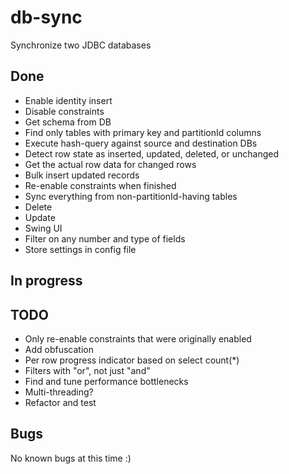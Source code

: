 db-sync
=======

Synchronize two JDBC databases


Done
----
* Enable identity insert
* Disable constraints
* Get schema from DB
* Find only tables with primary key and partitionId columns
* Execute hash-query against source and destination DBs
* Detect row state as inserted, updated, deleted, or unchanged
* Get the actual row data for changed rows
* Bulk insert updated records
* Re-enable constraints when finished
* Sync everything from non-partitionId-having tables
* Delete
* Update
* Swing UI
* Filter on any number and type of fields
* Store settings in config file

In progress
-----------

TODO
----
* Only re-enable constraints that were originally enabled
* Add obfuscation
* Per row progress indicator based on select count(*)
* Filters with "or", not just "and"
* Find and tune performance bottlenecks
* Multi-threading?
* Refactor and test

Bugs
----
No known bugs at this time :)